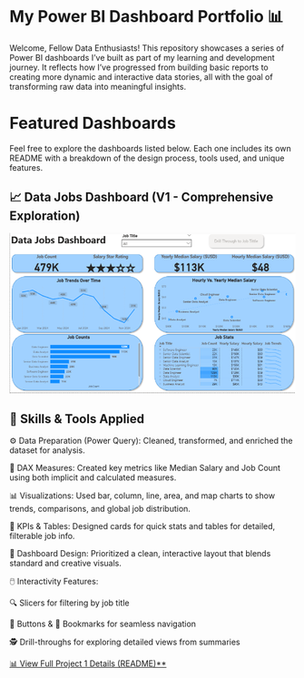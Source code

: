 # My Power BI Dashboard Portfolio 📊

Welcome, Fellow Data Enthusiasts!
This repository showcases a series of Power BI dashboards I’ve built as part of my learning and development journey. It reflects how I’ve progressed from building basic reports to creating more dynamic and interactive data stories, all with the goal of transforming raw data into meaningful insights.
# Featured Dashboards
Feel free to explore the dashboards listed below. Each one includes its own README with a breakdown of the design process, tools used, and unique features.
## 📈 Data Jobs Dashboard (V1 - Comprehensive Exploration)
![Data Jobs Dashboard](images/Project1_Page1.png)

## 🧰 Skills & Tools Applied
⚙️ Data Preparation (Power Query): Cleaned, transformed, and enriched the dataset for analysis.

🧮 DAX Measures: Created key metrics like Median Salary and Job Count using both implicit and calculated measures.

📊 Visualizations: Used bar, column, line, area, and map charts to show trends, comparisons, and global job distribution.

🔢 KPIs & Tables: Designed cards for quick stats and tables for detailed, filterable job info.

🎨 Dashboard Design: Prioritized a clean, interactive layout that blends standard and creative visuals.

🖱️ Interactivity Features:

🔍 Slicers for filtering by job title

🔘 Buttons & 📑 Bookmarks for seamless navigation

🕵️ Drill-throughs for exploring detailed views from summaries

[ 📊 View Full Project 1 Details (README)**](/Data_Jobs_v1/README.md)


